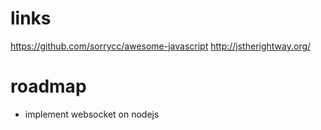 # links
https://github.com/sorrycc/awesome-javascript
http://jstherightway.org/

# roadmap
- implement websocket on nodejs
